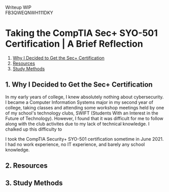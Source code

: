 Writeup WIP  
FB3QWEQNWH111DKY

# Taking the CompTIA Sec+ SYO-501 Certification | A Brief Reflection
1. [Why I Decided to Get the Sec+ Certification](#Why-I-Decided-to-Get-the-Sec+-Certification)
2. [Resources](#Resources)
3. [Study Methods](#Study-Methods)


## 1. Why I Decided to Get the Sec+ Certification
In my early years of college, I knew absolutely nothing about cybersecurity. I became a Computer Information Systems major in my second year of college, taking classes and attending some workshop meetings held by one of my school's technology clubs, SWIFT (Students With an Interest in the Future of Technology). However, I found that it was difficult for me to follow along with the club activites due to my lack of technical knowledge. I chalked up this difficulty to

I took the CompTIA Security+ SYO-501 certification sometime in June 2021. I had no work experience, no IT experience, and barely any school knowledge. 

## 2. Resources

## 3. Study Methods

